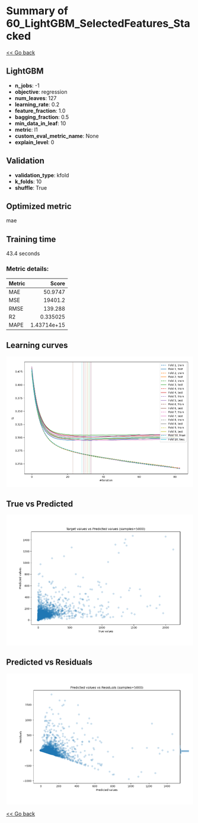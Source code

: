 # Summary of 60_LightGBM_SelectedFeatures_Stacked

[<< Go back](../README.md)


## LightGBM
- **n_jobs**: -1
- **objective**: regression
- **num_leaves**: 127
- **learning_rate**: 0.2
- **feature_fraction**: 1.0
- **bagging_fraction**: 0.5
- **min_data_in_leaf**: 10
- **metric**: l1
- **custom_eval_metric_name**: None
- **explain_level**: 0

## Validation
 - **validation_type**: kfold
 - **k_folds**: 10
 - **shuffle**: True

## Optimized metric
mae

## Training time

43.4 seconds

### Metric details:
| Metric   |           Score |
|:---------|----------------:|
| MAE      |    50.9747      |
| MSE      | 19401.2         |
| RMSE     |   139.288       |
| R2       |     0.335025    |
| MAPE     |     1.43714e+15 |



## Learning curves
![Learning curves](learning_curves.png)
## True vs Predicted

![True vs Predicted](true_vs_predicted.png)


## Predicted vs Residuals

![Predicted vs Residuals](predicted_vs_residuals.png)



[<< Go back](../README.md)
